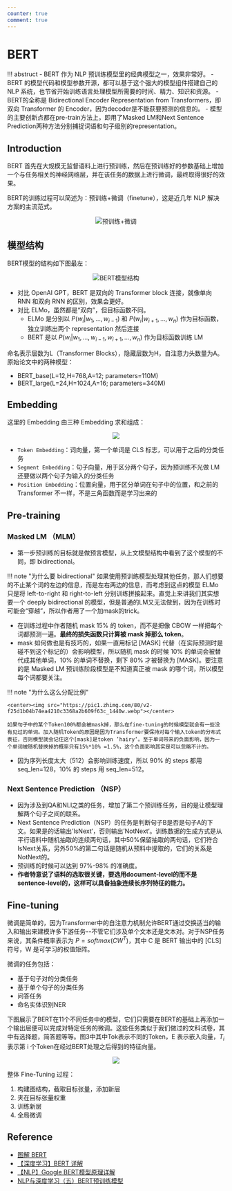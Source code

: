 ```yaml
---
counter: true
comment: true
---
```


# BERT

!!! abstruct
    - BERT 作为 NLP 预训练模型里的经典模型之一，效果非常好。
    - BERT 的模型代码和模型参数开源，都可以基于这个强大的模型组件搭建自己的 NLP 系统，也节省开始训练语言处理模型所需要的时间、精力、知识和资源。
    - BERT的全称是 Bidirectional Encoder Representation from Transformers，即双向 Transformer 的 Encoder，因为decoder是不能获要预测的信息的。
    - 模型的主要创新点都在pre-train方法上，即用了Masked LM和Next Sentence Prediction两种方法分别捕捉词语和句子级别的representation。

## Introduction

BERT 首先在大规模无监督语料上进行预训练，然后在预训练好的参数基础上增加一个与任务相关的神经网络层，并在该任务的数据上进行微调，最终取得很好的效果。

BERT的训练过程可以简述为：预训练+微调（finetune），这是近几年 NLP 解决方案的主流范式。

<center><img src="https://note.jujimeizuo.cn/assets/images/llm/transformer/bert/tf.png" alt="预训练+微调"></center>

## 模型结构

BERT模型的结构如下图最左：

<center><img src="https://note.jujimeizuo.cn/assets/images/llm/transformer/bert/bert-structure.png" alt="BERT模型结构"></center>

- 对比 OpenAI GPT，BERT 是双向的 Transformer block 连接，就像单向 RNN 和双向 RNN 的区别，效果会更好。
- 对比 ELMo，虽然都是“双向”，但目标函数不同。
    - ELMo 是分别以 $P(w_i|w_1,...,w_{i-1})$ 和 $P(w_i|w_{i+1},...,w_n)$  作为目标函数，独立训练出两个 representation 然后连接
    - BERT 是以 $P(w_i | w_1,...,w_{i-1},w_{i+1},...,w_n)$ 作为目标函数训练 LM

命名表示层数为L（Transformer Blocks），隐藏层数为H，自注意力头数量为A。原始论文中的两种模型：

- BERT_base(L=12,H=768,A=12; parameters=110M)
- BERT_large(L=24,H=1024,A=16; parameters=340M)

## Embedding

这里的 Embedding 由三种 Embedding 求和组成：

<center><img src="https://note.jujimeizuo.cn/assets/images/llm/transformer/bert/embedding.png"></center>

- `Token Embedding`：词向量，第一个单词是 CLS 标志，可以用于之后的分类任务
- `Segment Embedding`：句子向量，用于区分两个句子，因为预训练不光做 LM 还要做以两个句子为输入的分类任务
- `Position Embedding`：位置向量，用于区分单词在句子中的位置，和之前的 Transformer 不一样，不是三角函数而是学习出来的

## Pre-training

### Masked LM （MLM）

- 第一步预训练的目标就是做预言模型，从上文模型结构中看到了这个模型的不同，即 bidirectional。

!!! note "为什么要 bidirectional"
    如果使用预训练模型处理其他任务，那人们想要的不止某个词的左边的信息，而是左右两边的信息，而考虑到这点的模型 ELMo 只是将 left-to-right 和 right-to-left 分别训练拼接起来。直觉上来讲我们其实想要一个 deeply bidirectional 的模型，但是普通的LM又无法做到，因为在训练时可能会“穿越”，所以作者用了一个加mask的trick。

- 在训练过程中作者随机 mask 15% 的 token，而不是把像 CBOW 一样把每个词都预测一遍。**最终的损失函数只计算被 mask 掉那么 token**。
- mask 如何做也是有技巧的，如果一直用标记 [MASK] 代替（在实际预测时是碰不到这个标记的）会影响模型，所以随机 mask 的时候 10% 的单词会被替代成其他单词，10% 的单词不替换，剩下 80% 才被替换为 [MASK]。要注意的是 Masked LM 预训练阶段模型是不知道真正被 mask 的哪个词，所以模型每个词都要关注。

!!! note "为什么这么分配比例"

    <center><img src="https://pic1.zhimg.com/80/v2-f25d1b04b74ea4210c3368a2b609f63c_1440w.webp"></center>
    
    如果句子中的某个Token100%都会被mask掉，那么在fine-tuning的时候模型就会有一些没有见过的单词。加入随机Token的原因是因为Transformer要保持对每个输入token的分布式表征，否则模型就会记住这个[mask]是token ’hairy‘。至于单词带来的负面影响，因为一个单词被随机替换掉的概率只有15%*10% =1.5%，这个负面影响其实是可以忽略不计的。

- 因为序列长度太大（512）会影响训练速度，所以 90% 的 steps 都用 seq_len=128，10% 的 steps 用 seq_len=512。

### Next Sentence Prediction （NSP）

- 因为涉及到QA和NLI之类的任务，增加了第二个预训练任务，目的是让模型理解两个句子之间的联系。
- Next Sentence Prediction（NSP）的任务是判断句子B是否是句子A的下文。如果是的话输出’IsNext‘，否则输出’NotNext‘。训练数据的生成方式是从平行语料中随机抽取的连续两句话，其中50%保留抽取的两句话，它们符合IsNext关系，另外50%的第二句话是随机从预料中提取的，它们的关系是NotNext的。
- 预训练的时候可以达到 97%-98% 的准确度。
- **作者特意说了语料的选取很关键，要选用document-level的而不是sentence-level的，这样可以具备抽象连续长序列特征的能力。**

## Fine-tuning

微调是简单的，因为Transformer中的自注意力机制允许BERT通过交换适当的输入和输出来建模许多下游任务--不管它们涉及单个文本还是文本对。对于NSP任务来说，其条件概率表示为 $P=softmax(CW^T)$，其中 C 是 BERT 输出中的 [CLS] 符号，W 是可学习的权值矩阵。

微调的任务包括：

- 基于句子对的分类任务
- 基于单个句子的分类任务
- 问答任务
- 命名实体识别NER

下图展示了BERT在11个不同任务中的模型，它们只需要在BERT的基础上再添加一个输出层便可以完成对特定任务的微调。这些任务类似于我们做过的文科试卷，其中有选择题，简答题等等。图3中其中Tok表示不同的Token，E 表示嵌入向量，$T_i$ 表示第 i 个Token在经过BERT处理之后得到的特征向量。

<center><img src="https://note.jujimeizuo.cn/assets/images/llm/transformer/bert/fine-tuning.png"></center>

整体 Fine-Tuning 过程：

1. 构建图结构，截取目标张量，添加新层
2. 夹在目标张量权重
3. 训练新层
4. 全局微调

## Reference

- [图解 BERT](https://github.com/datawhalechina/learn-nlp-with-transformers/blob/main/docs/%E7%AF%87%E7%AB%A02-Transformer%E7%9B%B8%E5%85%B3%E5%8E%9F%E7%90%86/2.3-%E5%9B%BE%E8%A7%A3BERT.md)
- [【深度学习】BERT 详解](https://zhuanlan.zhihu.com/p/130913995)
- [【NLP】Google BERT模型原理详解](https://zhuanlan.zhihu.com/p/46652512)
- [NLP与深度学习（五）BERT预训练模型](https://www.cnblogs.com/zackstang/p/15358061.html)